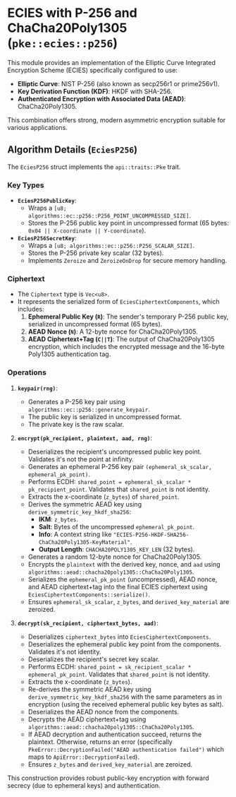 # ECIES with P-256 and ChaCha20Poly1305 (`pke::ecies::p256`)

This module provides an implementation of the Elliptic Curve Integrated Encryption Scheme (ECIES) specifically configured to use:

-   **Elliptic Curve**: NIST P-256 (also known as secp256r1 or prime256v1).
-   **Key Derivation Function (KDF)**: HKDF with SHA-256.
-   **Authenticated Encryption with Associated Data (AEAD)**: ChaCha20Poly1305.

This combination offers strong, modern asymmetric encryption suitable for various applications.

## Algorithm Details (`EciesP256`)

The `EciesP256` struct implements the `api::traits::Pke` trait.

### Key Types

-   **`EciesP256PublicKey`**:
    *   Wraps a `[u8; algorithms::ec::p256::P256_POINT_UNCOMPRESSED_SIZE]`.
    *   Stores the P-256 public key point in uncompressed format (65 bytes: `0x04 || X-coordinate || Y-coordinate`).
-   **`EciesP256SecretKey`**:
    *   Wraps a `[u8; algorithms::ec::p256::P256_SCALAR_SIZE]`.
    *   Stores the P-256 private key scalar (32 bytes).
    *   Implements `Zeroize` and `ZeroizeOnDrop` for secure memory handling.

### Ciphertext

-   The `Ciphertext` type is `Vec<u8>`.
-   It represents the serialized form of `EciesCiphertextComponents`, which includes:
    1.  **Ephemeral Public Key (`R`)**: The sender's temporary P-256 public key, serialized in uncompressed format (65 bytes).
    2.  **AEAD Nonce (`N`)**: A 12-byte nonce for ChaCha20Poly1305.
    3.  **AEAD Ciphertext+Tag (`C||T`)**: The output of ChaCha20Poly1305 encryption, which includes the encrypted message and the 16-byte Poly1305 authentication tag.

### Operations

1.  **`keypair(rng)`**:
    *   Generates a P-256 key pair using `algorithms::ec::p256::generate_keypair`.
    *   The public key is serialized in uncompressed format.
    *   The private key is the raw scalar.

2.  **`encrypt(pk_recipient, plaintext, aad, rng)`**:
    *   Deserializes the recipient's uncompressed public key point. Validates it's not the point at infinity.
    *   Generates an ephemeral P-256 key pair `(ephemeral_sk_scalar, ephemeral_pk_point)`.
    *   Performs ECDH: `shared_point = ephemeral_sk_scalar * pk_recipient_point`. Validates that `shared_point` is not identity.
    *   Extracts the x-coordinate (`z_bytes`) of `shared_point`.
    *   Derives the symmetric AEAD key using `derive_symmetric_key_hkdf_sha256`:
        *   **IKM**: `z_bytes`.
        *   **Salt**: Bytes of the uncompressed `ephemeral_pk_point`.
        *   **Info**: A context string like `"ECIES-P256-HKDF-SHA256-ChaCha20Poly1305-KeyMaterial"`.
        *   **Output Length**: `CHACHA20POLY1305_KEY_LEN` (32 bytes).
    *   Generates a random 12-byte nonce for ChaCha20Poly1305.
    *   Encrypts the `plaintext` with the derived key, nonce, and `aad` using `algorithms::aead::chacha20poly1305::ChaCha20Poly1305`.
    *   Serializes the `ephemeral_pk_point` (uncompressed), AEAD nonce, and AEAD ciphertext+tag into the final ECIES ciphertext using `EciesCiphertextComponents::serialize()`.
    *   Ensures `ephemeral_sk_scalar`, `z_bytes`, and `derived_key_material` are zeroized.

3.  **`decrypt(sk_recipient, ciphertext_bytes, aad)`**:
    *   Deserializes `ciphertext_bytes` into `EciesCiphertextComponents`.
    *   Deserializes the ephemeral public key point from the components. Validates it's not identity.
    *   Deserializes the recipient's secret key scalar.
    *   Performs ECDH: `shared_point = sk_recipient_scalar * ephemeral_pk_point`. Validates that `shared_point` is not identity.
    *   Extracts the x-coordinate (`z_bytes`).
    *   Re-derives the symmetric AEAD key using `derive_symmetric_key_hkdf_sha256` with the same parameters as in encryption (using the received ephemeral public key bytes as salt).
    *   Deserializes the AEAD nonce from the components.
    *   Decrypts the AEAD ciphertext+tag using `algorithms::aead::chacha20poly1305::ChaCha20Poly1305`.
    *   If AEAD decryption and authentication succeed, returns the plaintext. Otherwise, returns an error (specifically `PkeError::DecryptionFailed("AEAD authentication failed")` which maps to `ApiError::DecryptionFailed`).
    *   Ensures `z_bytes` and `derived_key_material` are zeroized.

This construction provides robust public-key encryption with forward secrecy (due to ephemeral keys) and authentication.
